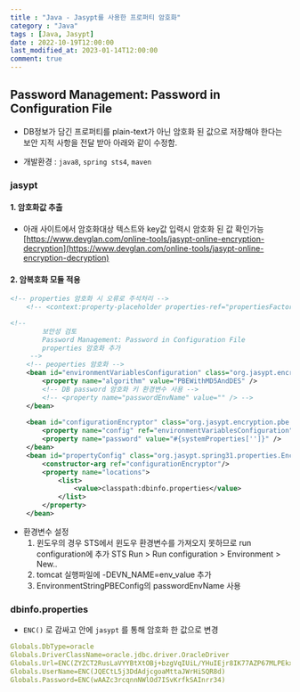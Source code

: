 ```yaml
---
title : "Java - Jasypt를 사용한 프로퍼티 암호화"
category : "Java"
tags : [Java, Jasypt]
date : 2022-10-19T12:00:00
last_modified_at: 2023-01-14T12:00:00
comment: true
---
```

## Password Management: Password in Configuration File

- DB정보가 담긴 프로퍼티를 plain-text가 아닌 암호화 된 값으로 저장해야 한다는 보안 지적 사항을 전달 받아 아래와 같이 수정함.

- 개발환경 : `java8`, `spring sts4`, `maven`

### jasypt
#### 1. 암호화값 추출
- 아래 사이트에서 암호화대상 텍스트와 key값 입력시 암호화 된 값 확인가능
[https://www.devglan.com/online-tools/jasypt-online-encryption-decryption](https://www.devglan.com/online-tools/jasypt-online-encryption-decryption)

#### 2. 암복호화 모듈 적용

```xml
<!-- properties 암호화 시 오류로 주석처리 -->
	<!-- <context:property-placeholder properties-ref="propertiesFactory" /> -->

<!-- 
		보안성 검토
		Password Management: Password in Configuration File
		properties 암호화 추가
	 -->
	<!-- peoperties 암호화 -->
	<bean id="environmentVariablesConfiguration" class="org.jasypt.encryption.pbe.config.EnvironmentStringPBEConfig">
		<property name="algorithm" value="PBEWithMD5AndDES" />
		<!-- DB password 암호화 키 환경변수 사용 -->
		<!-- <property name="passwordEnvName" value="" /> -->
	</bean>
	
	<bean id="configurationEncryptor" class="org.jasypt.encryption.pbe.StandardPBEStringEncryptor">
		<property name="config" ref="environmentVariablesConfiguration" />
		<property name="password" value="#{systemProperties['']}" />
	</bean>
	<bean id="propertyConfig" class="org.jasypt.spring31.properties.EncryptablePropertyPlaceholderConfigurer">
	    <constructor-arg ref="configurationEncryptor"/>
	    <property name="locations">
	        <list>
	            <value>classpath:dbinfo.properties</value>
	        </list>
	    </property>
	</bean>
```

- 환경변수 설정
    1. 윈도우의 경우 STS에서 윈도우 환경변수를 가져오지 못하므로 run configuration에 추가
    STS Run > Run configuration > Environment > New..
    2. tomcat 실행파일에 -DEVN_NAME=env_value 추가
    3. EnvironmentStringPBEConfig의 passwordEnvName 사용

### dbinfo.properties

- `ENC()` 로 감싸고 안에 `jasypt` 를 통해 암호화 한 값으로 변경

```yaml
Globals.DbType=oracle
Globals.DriverClassName=oracle.jdbc.driver.OracleDriver
Globals.Url=ENC(ZYZCT2RusLaVYYBtXtOBj+bzgVqIUiL/YHuIEjr8IK77AZP67MLPEkxj3dayRQ/pCNU79d0E0lm+4bojAGNLLA==)
Globals.UserName=ENC(JQECtL5j3DdAdjcgoaMttaJWrHiSQR8d)
Globals.Password=ENC(wAAZc3rcqnnNWlOd7ISvKrfkSAInrr34)
```